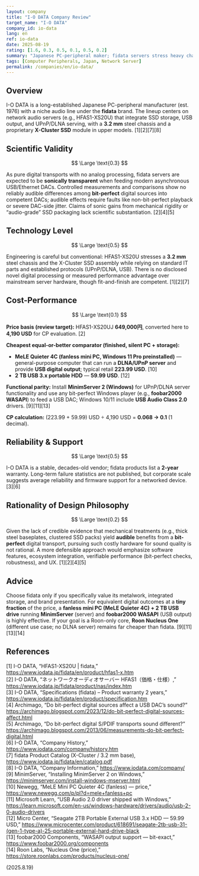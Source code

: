 ```yaml
---
layout: company
title: "I-O DATA Company Review"
target_name: "I-O DATA"
company_id: io-data
lang: en
ref: io-data
date: 2025-08-19
rating: [1.6, 0.3, 0.5, 0.1, 0.5, 0.2]
summary: "Japanese PC-peripheral maker; fidata servers stress heavy chassis and ‘X-Cluster SSD’, but there’s no credible evidence of audible gains; a fanless mini-PC + 2 TB drive delivers the same digital functions at a tiny fraction of the price"
tags: [Computer Peripherals, Japan, Network Server]
permalink: /companies/en/io-data/
---
```

## Overview

I-O DATA is a long-established Japanese PC-peripheral manufacturer (est. 1976) with a niche audio line under the **fidata** brand. The lineup centers on network audio servers (e.g., HFAS1-XS20U) that integrate SSD storage, USB output, and UPnP/DLNA serving, with a **3.2 mm** steel chassis and a proprietary **X-Cluster SSD** module in upper models. [1][2][7][8]

## Scientific Validity

$$ \Large \text{0.3} $$

As pure digital transports with no analog processing, fidata servers are expected to be **sonically transparent** when feeding modern asynchronous USB/Ethernet DACs. Controlled measurements and comparisons show no reliably audible differences among **bit-perfect** digital sources into competent DACs; audible effects require faults like non-bit-perfect playback or severe DAC-side jitter. Claims of sonic gains from mechanical rigidity or “audio-grade” SSD packaging lack scientific substantiation. [2][4][5]

## Technology Level

$$ \Large \text{0.5} $$

Engineering is careful but conventional: HFAS1-XS20U stresses a **3.2 mm** steel chassis and the X-Cluster SSD assembly while relying on standard IT parts and established protocols (UPnP/DLNA, USB). There is no disclosed novel digital processing or measured performance advantage over mainstream server hardware, though fit-and-finish are competent. [1][2][7]

## Cost-Performance

$$ \Large \text{0.1} $$

**Price basis (review target):** HFAS1-XS20UJ **649,000円**, converted here to **4,190 USD** for CP evaluation. [2]

**Cheapest equal-or-better comparator (finished, silent PC + storage):**  
- **MeLE Quieter 4C (fanless mini PC, Windows 11 Pro preinstalled)** — general-purpose computer that can run a **DLNA/UPnP server** and provide **USB digital output**; typical retail **223.99 USD**. [10]  
- **2 TB USB 3.x portable HDD** — **59.99 USD**. [12]

**Functional parity:** Install **MinimServer 2 (Windows)** for UPnP/DLNA server functionality and use any bit-perfect Windows player (e.g., **foobar2000 WASAPI**) to feed a USB DAC; Windows 10/11 include **USB Audio Class 2.0** drivers. [9][11][13]

**CP calculation:** (223.99 + 59.99) USD ÷ 4,190 USD = **0.068 → 0.1** (1 decimal).

## Reliability & Support

$$ \Large \text{0.5} $$

I-O DATA is a stable, decades-old vendor; fidata products list a **2-year** warranty. Long-term failure statistics are not published, but corporate scale suggests average reliability and firmware support for a networked device. [3][6]

## Rationality of Design Philosophy

$$ \Large \text{0.2} $$

Given the lack of credible evidence that mechanical treatments (e.g., thick steel baseplates, clustered SSD packs) yield **audible** benefits from a **bit-perfect** digital transport, pursuing such costly hardware for sound quality is not rational. A more defensible approach would emphasize software features, ecosystem integration, verifiable performance (bit-perfect checks, robustness), and UX. [1][2][4][5]

## Advice

Choose fidata only if you specifically value its metalwork, integrated storage, and brand presentation. For equivalent digital outcomes at a **tiny fraction** of the price, a **fanless mini PC (MeLE Quieter 4C) + 2 TB USB drive** running **MinimServer** (server) and **foobar2000 WASAPI** (USB output) is highly effective. If your goal is a Roon-only core, **Roon Nucleus One** (different use case; no DLNA server) remains far cheaper than fidata. [9][11][13][14]

## References

[1] I-O DATA, “HFAS1-XS20U | fidata,” https://www.iodata.jp/fidata/en/product/hfas1-x.htm  
[2] I-O DATA, “ネットワークオーディオサーバー HFAS1（価格・仕様）,” https://www.iodata.jp/fidata/product/nas/index.htm  
[3] I-O DATA, “Specifications (fidata) – Product warranty 2 years,” https://www.iodata.jp/fidata/en/product/specification.htm  
[4] Archimago, “Do bit-perfect digital sources affect a USB DAC’s sound?” https://archimago.blogspot.com/2023/12/do-bit-perfect-digital-sources-affect.html  
[5] Archimago, “Do bit-perfect digital S/PDIF transports sound different?” https://archimago.blogspot.com/2013/06/measurements-do-bit-perfect-digital.html  
[6] I-O DATA, “Company History,” https://www.iodata.com/company/history.htm  
[7] fidata Product Catalog (X-Cluster / 3.2 mm base), https://www.iodata.jp/fidata/en/catalog.pdf  
[8] I-O DATA, “Company Information,” https://www.iodata.com/company/  
[9] MinimServer, “Installing MinimServer 2 on Windows,” https://minimserver.com/install-windows-mserver.html  
[10] Newegg, “MeLE Mini PC Quieter 4C (fanless) — price,” https://www.newegg.com/p/pl?d=mele+fanless+pc  
[11] Microsoft Learn, “USB Audio 2.0 driver shipped with Windows,” https://learn.microsoft.com/en-us/windows-hardware/drivers/audio/usb-2-0-audio-drivers  
[12] Micro Center, “Seagate 2TB Portable External USB 3.x HDD — 59.99 USD,” https://www.microcenter.com/product/618691/seagate-2tb-usb-31-(gen-1-type-a)-25-portable-external-hard-drive-black  
[13] foobar2000 Components, “WASAPI output support — bit-exact,” https://www.foobar2000.org/components  
[14] Roon Labs, “Nucleus One (price),” https://store.roonlabs.com/products/nucleus-one/

(2025.8.19)
